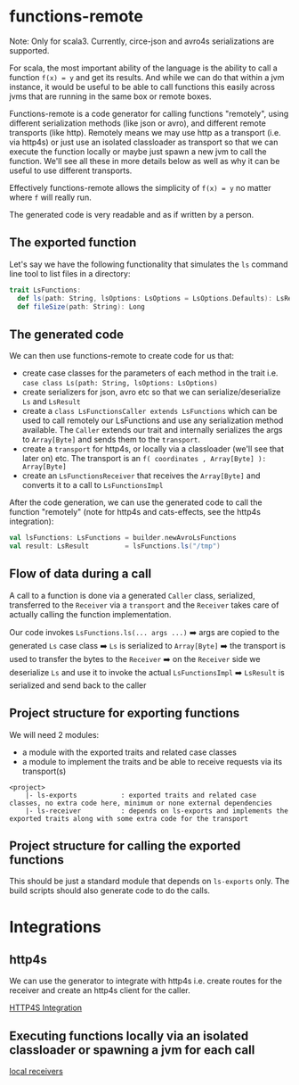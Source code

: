# functions-remote

Note: Only for scala3. Currently, circe-json and avro4s serializations are supported.


For scala, the most important ability of the language is the ability to call a function `f(x) = y` and get its results.
And while we can do that within a jvm instance, it would be useful to be able to call functions this easily across jvms that
are running in the same box or remote boxes.

Functions-remote is a code generator for calling functions "remotely", using different serialization methods (like json or avro), and different remote transports (like http).
Remotely means we may use http as a transport (i.e. via http4s) or just use an isolated classloader as transport so that we can
execute the function locally or maybe just spawn a new jvm to call the function. 
We'll see all these in more details below as well as why it can be useful to use different transports.

Effectively functions-remote allows the simplicity of `f(x) = y` no matter where `f` will really run. 

The generated code is very readable and as if written by a person.

## The exported function

Let's say we have the following functionality that simulates the `ls` command line tool to list files in a directory:

```scala
trait LsFunctions:
  def ls(path: String, lsOptions: LsOptions = LsOptions.Defaults): LsResult
  def fileSize(path: String): Long
```

## The generated code

We can then use functions-remote to create code for us that:
- create case classes for the parameters of each method in the trait i.e. `case class Ls(path: String, lsOptions: LsOptions)`
- create serializers for json, avro etc so that we can serialize/deserialize `Ls` and `LsResult`
- create a `class LsFunctionsCaller extends LsFunctions` which can be used to call remotely our LsFunctions and use any serialization method available. The `Caller` extends our trait and internally serializes the args to `Array[Byte]` and sends them to the `transport`.
- create a `transport` for http4s, or locally via a classloader (we'll see that later on) etc. The transport is an `f( coordinates , Array[Byte] ): Array[Byte]`
- create an `LsFunctionsReceiver` that receives the `Array[Byte]` and converts it to a call to `LsFunctionsImpl`

After the code generation, we can use the generated code to call the function "remotely" (note for http4s and cats-effects, see the http4s integration):
```scala
val lsFunctions: LsFunctions = builder.newAvroLsFunctions
val result: LsResult         = lsFunctions.ls("/tmp")
```

## Flow of data during a call

A call to a function is done via a generated `Caller` class, serialized, transferred to the `Receiver` via a `transport` and the `Receiver` takes 
care of actually calling the function implementation.

Our code invokes `LsFunctions.ls(... args ...)` ➡️ args are copied to the generated `Ls` case class ➡️ `Ls` is serialized to `Array[Byte]` ➡️ the transport is used to transfer the bytes to the `Receiver` ➡️ on the `Receiver` side we deserialize `Ls` and use it to invoke the actual `LsFunctionsImpl` ➡️ `LsResult` is serialized and send back to the caller

## Project structure for exporting functions

We will need 2 modules:
- a module with the exported traits and related case classes
- a module to implement the traits and be able to receive requests via its transport(s)

```
<project>
    |- ls-exports           : exported traits and related case classes, no extra code here, minimum or none external dependencies
    |- ls-receiver          : depends on ls-exports and implements the exported traits along with some extra code for the transport
```

## Project structure for calling the exported functions

This should be just a standard module that depends on `ls-exports` only. The build scripts should also generate code to do the calls.

# Integrations

## http4s 

We can use the generator to integrate with http4s i.e. create routes for the receiver and create an http4s client for the caller.

[HTTP4S Integration](docs/http4s.md)


## Executing functions locally via an isolated classloader or spawning a jvm for each call

[local receivers](docs/local.md)
